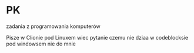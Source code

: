# PK
zadania z programowania komputerów 


Pisze w Clionie pod Linuxem wiec pytanie czemu nie dziaa w codeblocksie pod windowsem nie do mnie

